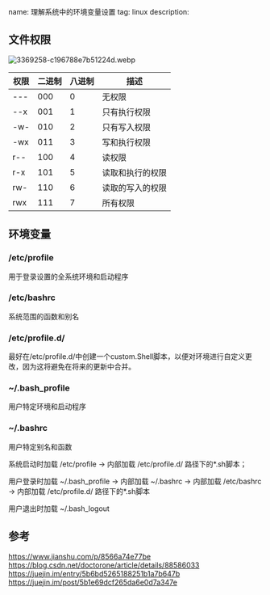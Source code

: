 name: 理解系统中的环境变量设置
tag: linux 
description: 

## 文件权限

![3369258-c196788e7b51224d.webp](https://s3.qiufengh.com/blog/3369258-c196788e7b51224d.webp)


| 权限     | 二进制 | 八进制 | 描述       |
|--------|-----|-----|----------|
| \-\-\- | 000 | 0   | 无权限      |
| \-\-x  | 001 | 1   | 只有执行权限   |
| \-w\-  | 010 | 2   | 只有写入权限   |
| \-wx   | 011 | 3   | 写和执行权限   |
| r\-\-  | 100 | 4   | 读权限      |
| r\-x   | 101 | 5   | 读取和执行的权限 |
| rw\-   | 110 | 6   | 读取的写入的权限 |
| rwx    | 111 | 7   | 所有权限     |

## 环境变量

### /etc/profile

用于登录设置的全系统环境和启动程序

### /etc/bashrc

系统范围的函数和别名

### /etc/profile.d/

最好在/etc/profile.d/中创建一个custom.Shell脚本，以便对环境进行自定义更改，因为这将避免在将来的更新中合并。

### ~/.bash_profile

用户特定环境和启动程序

### ~/.bashrc

用户特定别名和函数



系统启动时加载 /etc/profile -> 内部加载 /etc/profile.d/ 路径下的*.sh脚本；

用户登录时加载 ~/.bash_profile -> 内部加载 ~/.bashrc -> 内部加载 /etc/bashrc -> 内部加载 /etc/profile.d/ 路径下的*.sh脚本

用户退出时加载 ~/.bash_logout


## 参考

https://www.jianshu.com/p/8566a74e77be
https://blog.csdn.net/doctorone/article/details/88586033
https://juejin.im/entry/5b6bd5265188251b1a7b647b
https://juejin.im/post/5b1e69dcf265da6e0d7a347e